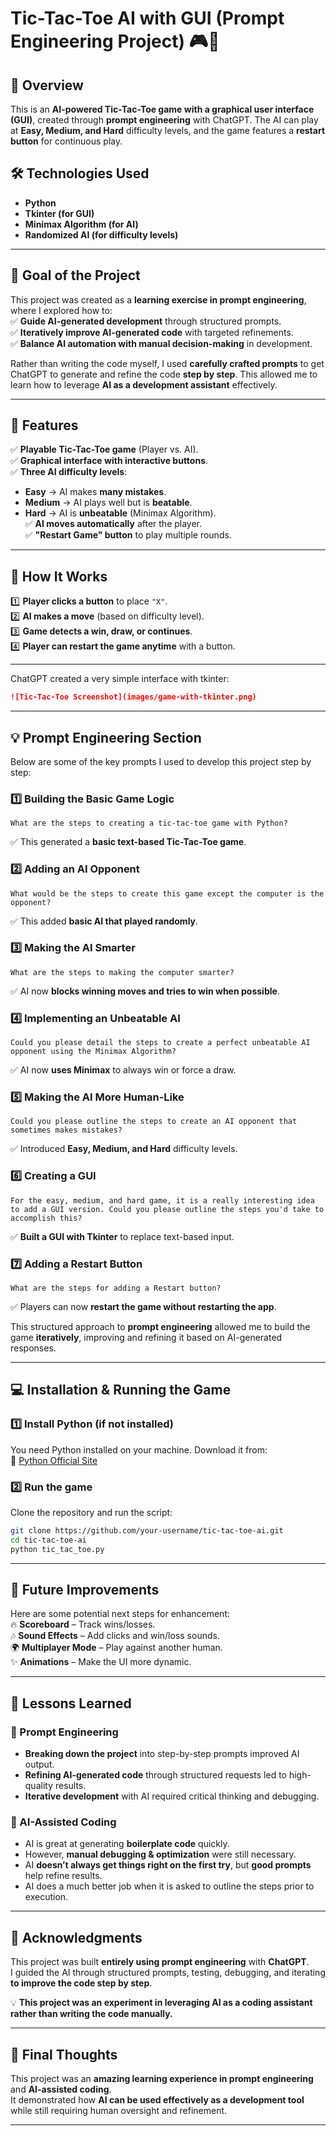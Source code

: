 # **Tic-Tac-Toe AI with GUI (Prompt Engineering Project) 🎮🤖**

## **📌 Overview**  
This is an **AI-powered Tic-Tac-Toe game with a graphical user interface (GUI)**, created through **prompt engineering** with ChatGPT. The AI can play at **Easy, Medium, and Hard** difficulty levels, and the game features a **restart button** for continuous play.  

## **🛠️ Technologies Used**
- **Python**
- **Tkinter (for GUI)**
- **Minimax Algorithm (for AI)**
- **Randomized AI (for difficulty levels)**  

---

## **🎯 Goal of the Project**  
This project was created as a **learning exercise in prompt engineering**, where I explored how to:  
✅ **Guide AI-generated development** through structured prompts.  
✅ **Iteratively improve AI-generated code** with targeted refinements.  
✅ **Balance AI automation with manual decision-making** in development.  

Rather than writing the code myself, I used **carefully crafted prompts** to get ChatGPT to generate and refine the code **step by step**. This allowed me to learn how to leverage **AI as a development assistant** effectively.

---

## **🚀 Features**  
✅ **Playable Tic-Tac-Toe game** (Player vs. AI).  
✅ **Graphical interface with interactive buttons**.  
✅ **Three AI difficulty levels**:  
   - **Easy** → AI makes **many mistakes**.  
   - **Medium** → AI plays well but is **beatable**.  
   - **Hard** → AI is **unbeatable** (Minimax Algorithm).  
✅ **AI moves automatically** after the player.  
✅ **"Restart Game" button** to play multiple rounds.  

---

## **🎨 How It Works**  
1️⃣ **Player clicks a button** to place `"X"`.  
2️⃣ **AI makes a move** (based on difficulty level).  
3️⃣ **Game detects a win, draw, or continues**.  
4️⃣ **Player can restart the game anytime** with a button.  

---
 

ChatGPT created a very simple interface with tkinter:  
```md
![Tic-Tac-Toe Screenshot](images/game-with-tkinter.png)
```

---

## **💡 Prompt Engineering Section**  
Below are some of the key prompts I used to develop this project step by step:

### **1️⃣ Building the Basic Game Logic**  
```plaintext
What are the steps to creating a tic-tac-toe game with Python?
```
✅ This generated a **basic text-based Tic-Tac-Toe game**.

### **2️⃣ Adding an AI Opponent**  
```plaintext
What would be the steps to create this game except the computer is the opponent?
```
✅ This added **basic AI that played randomly**.

### **3️⃣ Making the AI Smarter**  
```plaintext
What are the steps to making the computer smarter?
```
✅ AI now **blocks winning moves and tries to win when possible**.

### **4️⃣ Implementing an Unbeatable AI**  
```plaintext
Could you please detail the steps to create a perfect unbeatable AI opponent using the Minimax Algorithm?
```
✅ AI now **uses Minimax** to always win or force a draw.

### **5️⃣ Making the AI More Human-Like**  
```plaintext
Could you please outline the steps to create an AI opponent that sometimes makes mistakes?
```
✅ Introduced **Easy, Medium, and Hard** difficulty levels.

### **6️⃣ Creating a GUI**  
```plaintext
For the easy, medium, and hard game, it is a really interesting idea to add a GUI version. Could you please outline the steps you'd take to accomplish this?
```
✅ **Built a GUI with Tkinter** to replace text-based input.

### **7️⃣ Adding a Restart Button**  
```plaintext
What are the steps for adding a Restart button?
```
✅ Players can now **restart the game without restarting the app**.

This structured approach to **prompt engineering** allowed me to build the game **iteratively**, improving and refining it based on AI-generated responses.

---

## **💻 Installation & Running the Game**  
### **1️⃣ Install Python (if not installed)**  
You need Python installed on your machine. Download it from:  
🔗 [Python Official Site](https://www.python.org/downloads/)

### **2️⃣ Run the game**  
Clone the repository and run the script:  
```bash
git clone https://github.com/your-username/tic-tac-toe-ai.git
cd tic-tac-toe-ai
python tic_tac_toe.py
```

---

## **🔮 Future Improvements**  
Here are some potential next steps for enhancement:  
🔥 **Scoreboard** – Track wins/losses.  
🎶 **Sound Effects** – Add clicks and win/loss sounds.  
🌍 **Multiplayer Mode** – Play against another human.  
✨ **Animations** – Make the UI more dynamic.  

---

## **📖 Lessons Learned**  
### **🔹 Prompt Engineering**  
- **Breaking down the project** into step-by-step prompts improved AI output.  
- **Refining AI-generated code** through structured requests led to high-quality results.  
- **Iterative development** with AI required critical thinking and debugging.  

### **🔹 AI-Assisted Coding**  
- AI is great at generating **boilerplate code** quickly.  
- However, **manual debugging & optimization** were still necessary.  
- AI **doesn’t always get things right on the first try**, but **good prompts** help refine results.  
- AI does a much better job when it is asked to outline the steps prior to execution.

---

## **📝 Acknowledgments**  
This project was built **entirely using prompt engineering** with **ChatGPT**.  
I guided the AI through structured prompts, testing, debugging, and iterating **to improve the code step by step**.  

💡 **This project was an experiment in leveraging AI as a coding assistant rather than writing the code manually.**  

---

## **🎯 Final Thoughts**  
This project was an **amazing learning experience in prompt engineering** and **AI-assisted coding**.  
It demonstrated how **AI can be used effectively as a development tool** while still requiring human oversight and refinement.

---

